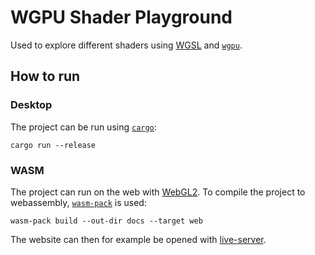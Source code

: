# WGPU Shader Playground
Used to explore different shaders using [WGSL](https://www.w3.org/TR/WGSL/) and [`wgpu`](https://wgpu.rs/).

## How to run
### Desktop
The project can be run using [`cargo`](https://github.com/rust-lang/cargo):
```
cargo run --release
```

### WASM
The project can run on the web with [WebGL2](https://registry.khronos.org/webgl/specs/latest/2.0/). To compile the project to webassembly, [`wasm-pack`](https://rustwasm.github.io/) is used:
```
wasm-pack build --out-dir docs --target web
```

The website can then for example be opened with [live-server](https://www.npmjs.com/package/live-server).